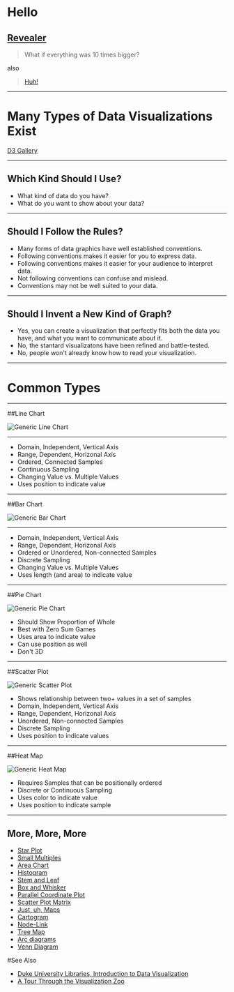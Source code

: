 # Hello

[Revealer](http://justinbakse.com/revealer/https://raw.githubusercontent.com/jbakse/psam5600_demos/master/datavis_types/data_vis_types.md#/)
---

> What if everything was 10 times bigger?

also

> [Huh!](http://news.sky.com/story/1329954/world-first-as-message-sent-from-brain-to-brain)

------

# Many Types of Data Visualizations Exist

[D3 Gallery](https://github.com/mbostock/d3/wiki/Gallery)

---

## Which Kind Should I Use?

- What kind of data do you have?
- What do you want to show about your data?

---

## Should I Follow the Rules?

- Many forms of data graphics have well established conventions.
- Following conventions makes it easier for you to express data.
- Following conventions makes it easier for your audience to interpret data.
- Not following conventions can confuse and mislead.
- Conventions may not be well suited to your data.

---

## Should I Invent a New Kind of Graph?

- Yes, you can create a visualization that perfectly fits both the data you have, and what you want to communicate about it.
- No, the stantard visualizatons have been refined and battle-tested.
- No, people won't already know how to read your visualization.


------

# Common Types

---

##Line Chart

![Generic Line Chart](http://www.mycredenza.com/_resources/_images/line-chart.gif)

---

- Domain, Independent, Vertical Axis
- Range, Dependent, Horizonal Axis
- Ordered, Connected Samples
- Continuous Sampling 
- Changing Value vs. Multiple Values 
- Uses position to indicate value

---

##Bar Chart

![Generic Bar Chart](http://www.bbc.co.uk/bitesize/ks3/maths/images/bar_chart.gif)

---

- Domain, Independent, Vertical Axis
- Range, Dependent, Horizonal Axis
- Ordered or Unordered, Non-connected Samples
- Discrete Sampling
- Changing Value vs. Multiple Values
- Uses length (and area) to indicate value

---

##Pie Chart

![Generic Pie Chart](http://custom-analytics.thomsonreuterslifesciences.com/SpotfireWeb/Help/images/pie_chart_web.png)

- Should Show Proportion of Whole
- Best with Zero Sum Games
- Uses area to indicate value
- Can use position as well
- Don't 3D 

---

##Scatter Plot

![Generic Scatter Plot](http://staff.argyll.epsb.ca/jreed/math9/strand4/scatterplot1.gif)

- Shows relationship between two+ values in a set of samples
- Domain, Independent, Vertical Axis
- Range, Dependent, Horizonal Axis
- Unordered, Non-connected Samples
- Discrete Sampling
- Uses position to indicate values 

---

##Heat Map

![Generic Heat Map](http://upload.wikimedia.org/wikipedia/commons/thumb/2/24/ElectoralCollege2008.svg/349px-ElectoralCollege2008.svg.png)

- Requires Samples that can be positionally ordered
- Discrete or Continuous Sampling
- Uses color to indicate value
- Uses position to indicate sample 


------
## More, More, More

- [Star Plot](http://www.survo.fi/pictures/038c.gif)
- [Small Multiples](http://media.juiceanalytics.com/images/smallmultiples1.png)
- [Area Chart](http://www.mikebrittain.com/blog/wp-content/uploads/2010/02/os-market-share-global-quantcast.jpg)
- [Histogram ](http://www.juzaphoto.com/shared_files/articles/exposure/histogram_en.jpg)
- [Stem and Leaf](https://dr282zn36sxxg.cloudfront.net/datastreams/f-d%3A4fd2831f1bf0969b0d4d9acd4e1c689e5f5b326f1a15667214094e0f%2BIMAGE%2BIMAGE.1)
- [Box and Whisker](http://en.wikipedia.org/wiki/Box_plot)
- [Parallel Coordinate Plot](http://en.wikipedia.org/wiki/Parallel_coordinates)
- [Scatter Plot Matrix](http://homes.cs.washington.edu/~jheer/files/zoo/scatter_plot.png)
- [Just, uh, Maps](http://www.lib.utexas.edu/maps/world_maps/world_pol495.jpg)
- [Cartogram](http://en.wikipedia.org/wiki/Cartogram)
- [Node-Link](http://csirtfoundry.com/img/blog/2011-06-28-vis-what/radial.png)
- [Tree Map](http://en.wikipedia.org/wiki/Treemapping)
- [Arc diagrams](http://homes.cs.washington.edu/~jheer/files/zoo/ex/networks/arc.png)
- [Venn Diagram](http://xkcd.com/773/)


#See Also
- [Duke University Libraries, Introduction to Data Visualization](http://guides.library.duke.edu/vis_types)
- [A Tour Through the Visualization Zoo](http://homes.cs.washington.edu/~jheer/files/zoo/)
